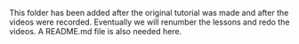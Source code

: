 <!-- Copyright (c) 2016-2019 K Team. All Rights Reserved. -->

This folder has been added after the original tutorial was made
and after the videos were recorded.  Eventually we will renumber
the lessons and redo the videos.  A README.md file is also needed
here.
